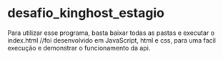 # desafio_kinghost_estagio
Para utilizar esse programa, basta baixar todas as pastas e executar o index.html
//foi desenvolvido em JavaScript, html e css, para uma facil execução e demonstrar o funcionamento da api.
